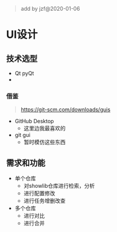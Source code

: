 >add by jzf@2020-01-06
# UI设计

## 技术选型

* Qt pyQt
*  

### 借鉴

> https://git-scm.com/downloads/guis
    
*  GitHub Desktop
    * 这里边我最喜欢的
* git gui
    * 暂时模仿这些东西
## 需求和功能

* 单个仓库
    * 对showlib仓库进行检索，分析
    * 进行配置修改
    * 进行任务增删改查
* 多个仓库
    * 进行对比
    * 进行合并